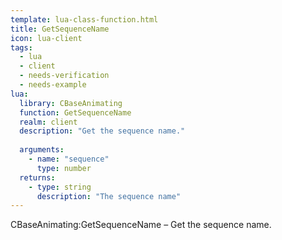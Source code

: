 ```yaml
---
template: lua-class-function.html
title: GetSequenceName
icon: lua-client
tags:
  - lua
  - client
  - needs-verification
  - needs-example
lua:
  library: CBaseAnimating
  function: GetSequenceName
  realm: client
  description: "Get the sequence name."
  
  arguments:
    - name: "sequence"
      type: number
  returns:
    - type: string
      description: "The sequence name"
---
```


<div class="lua__search__keywords">
CBaseAnimating:GetSequenceName &#x2013; Get the sequence name.
</div>
